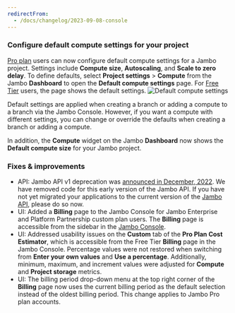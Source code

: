```yaml
---
redirectFrom:
  - /docs/changelog/2023-09-08-console
---
```


### Configure default compute settings for your project

[Pro plan](/docs/introduction/pro-plan) users can now configure default compute settings for a Jambo project. Settings include **Compute size**, **Autoscaling**, and **Scale to zero delay**. To define defaults, select **Project settings** > **Compute** from the Jambo **Dashboard** to open the **Default compute settings** page. For [Free Tier](/docs/introduction/free-tier) users, the page shows the default settings.
![Default compute settings](/docs/relnotes/default_compute_settings.png)

Default settings are applied when creating a branch or adding a compute to a branch via the Jambo Console. However, if you want a compute with different settings, you can change or override the defaults when creating a branch or adding a compute.

In addition, the **Compute** widget on the Jambo **Dashboard** now shows the **Default compute size** for your Jambo project.

### Fixes & improvements

- API: Jambo API v1 deprecation was [announced in December, 2022](/docs/changelog/2022-12-28-console). We have removed code for this early version of the Jambo API. If you have not yet migrated your applications to the current version of the [Jambo API](https://api-docs.neon.tech/reference/getting-started-with-neon-api), please do so now.
- UI: Added a **Billing** page to the Jambo Console for Jambo Enterprise and Platform Partnership custom plan users. The **Billing** page is accessible from the sidebar in the [Jambo Console](https://console.neon.tech/app/projects).
- UI: Addressed usability issues on the **Custom** tab of the **Pro Plan Cost Estimator**, which is accessible from the Free Tier **Billing** page in the Jambo Console. Percentage values were not restored when switching from **Enter your own values** and **Use a percentage**. Additionally, minimum, maximum, and increment values were adjusted for **Compute** and **Project storage** metrics.
- UI: The billing period drop-down menu at the top right corner of the **Billing** page now uses the current billing period as the default selection instead of the oldest billing period. This change applies to Jambo Pro plan accounts.
